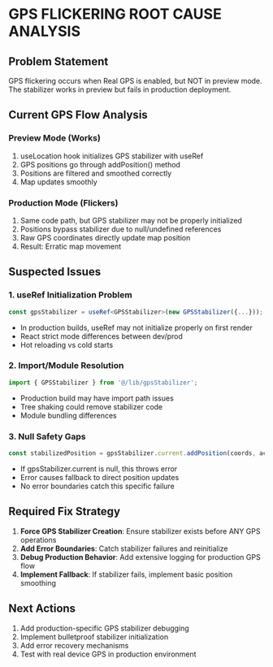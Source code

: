 # GPS FLICKERING ROOT CAUSE ANALYSIS

## Problem Statement
GPS flickering occurs when Real GPS is enabled, but NOT in preview mode. The stabilizer works in preview but fails in production deployment.

## Current GPS Flow Analysis

### Preview Mode (Works)
1. useLocation hook initializes GPS stabilizer with useRef
2. GPS positions go through addPosition() method
3. Positions are filtered and smoothed correctly
4. Map updates smoothly

### Production Mode (Flickers)
1. Same code path, but GPS stabilizer may not be properly initialized
2. Positions bypass stabilizer due to null/undefined references
3. Raw GPS coordinates directly update map position
4. Result: Erratic map movement

## Suspected Issues

### 1. useRef Initialization Problem
```typescript
const gpsStabilizer = useRef<GPSStabilizer>(new GPSStabilizer({...}));
```
- In production builds, useRef may not initialize properly on first render
- React strict mode differences between dev/prod
- Hot reloading vs cold starts

### 2. Import/Module Resolution
```typescript
import { GPSStabilizer } from '@/lib/gpsStabilizer';
```
- Production build may have import path issues
- Tree shaking could remove stabilizer code
- Module bundling differences

### 3. Null Safety Gaps
```typescript
const stabilizedPosition = gpsStabilizer.current.addPosition(coords, accuracy);
```
- If gpsStabilizer.current is null, this throws error
- Error causes fallback to direct position updates
- No error boundaries catch this specific failure

## Required Fix Strategy

1. **Force GPS Stabilizer Creation**: Ensure stabilizer exists before ANY GPS operations
2. **Add Error Boundaries**: Catch stabilizer failures and reinitialize
3. **Debug Production Behavior**: Add extensive logging for production GPS flow
4. **Implement Fallback**: If stabilizer fails, implement basic position smoothing

## Next Actions
1. Add production-specific GPS stabilizer debugging
2. Implement bulletproof stabilizer initialization
3. Add error recovery mechanisms
4. Test with real device GPS in production environment